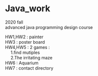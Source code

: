 # Java_work
2020 fall
<br>
advanced java programming design course

HW1,HW2 : painter<br>
HW3 : poster board<br>
HW4,HW5 : 2 games : <br>
&emsp; 1.find mutiples<br>
&emsp; 2.The irritating maze<br>
HW6 : Aquarium<br>
HW7 : contact directory<br>
